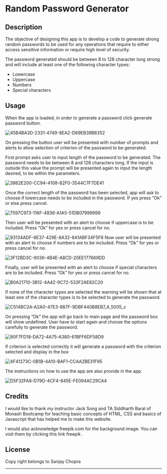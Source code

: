 # Random Password Generator


## Description

The objective of designing this app is to develop a code to generate strong random passwords to be used for any operations that require to either access sensitive information or require high level of security.

The password generated should be between 8 to 128 character long strong and will include at least one of the following character types:
-	Lowercase
-	Uppercase
-	Numbers
-	Special characters


## Usage

When the app is loaded, in order to generate a password click generate password button.

![45B4BA3D-2331-4749-8EA2-D69EB39B8352](https://user-images.githubusercontent.com/105487471/223868912-f192f644-19e3-4883-b115-df9fea559fcc.jpeg)

On pressing the button user will be presented with number of prompts and alerts to allow selection of criterion of the password to be generated.

First prompt asks user to input length of the password to be generated. The password needs to be between 8 and 128 characters long. If the input is outside this value the prompt will be presented again to input the length desired, to be within the parameters.

![3862E200-CC94-4108-82F0-3544C7F7DE41](https://user-images.githubusercontent.com/105487471/223869069-e769dd6d-ea98-429c-80c0-c7655198b282.jpeg)


Once the correct length of the password has been selected, app will ask to choose if lowercase needs to be included in the password. If yes press “Ok” or else press cancel.

![7597C973-116F-4836-A1A5-51DB07999999](https://user-images.githubusercontent.com/105487471/223869270-60af9446-53cf-4726-8ba6-9cf8c557ecfe.jpeg)


Then user will be presented with an alert to choose if uppercase is to be included. Press “Ok” for yes or press cancel for no.


![93134ADF-6E37-429E-8A32-6A1ABF34F5F6](https://user-images.githubusercontent.com/105487471/223869505-64f2c3ed-3ed8-4539-97cb-538f725f24b3.jpeg)
Now user will be presented with an alert to choose if numbers are to be included. Press “Ok” for yes or press cancel for no.

![3F12BD3C-9036-4B4E-A8CD-20EE177669DD](https://user-images.githubusercontent.com/105487471/223869871-3b9d1a7e-ceec-4558-9da5-7467fe3abd88.jpeg)

Finally, user will be presented with an alert to choose if special characters are to be included. Press “Ok” for yes or press cancel for no.

![B0A21710-3B12-4A42-9C72-533F2AE82C20](https://user-images.githubusercontent.com/105487471/223870130-5fb9a907-dcf3-4b7c-a2fc-9369cac3de88.jpeg)

If none of the character types are selected the warning will be shown that at least one of the character types is to be selected to generate the password. 

![C514BC2A-A2A0-47E3-887F-9DBF440B8EB7_4_5005_c](https://user-images.githubusercontent.com/105487471/223870439-f958293c-f10c-4b9b-90d8-27c271d8229e.jpeg)

On pressing “Ok” the app will go back to main page and the password box will show undefined. User have to start again and choose the options carefully to generate the password.

![90F7FD18-DA72-4A75-A380-61BFF6DF58D9](https://user-images.githubusercontent.com/105487471/223870882-cb5bde1e-089e-4037-89ce-004853821782.jpeg)

If criterion is selected correctly it will generate a password with the criterion selected and display in the box

![4F41273C-0B1B-4A10-BAF1-CCAA2BE31F95](https://user-images.githubusercontent.com/105487471/223871962-9c8f12f4-3816-460d-8bd0-c381c1c45700.jpeg)


The instructions on how to use the app are also provide in the app.

![D5F32FA8-D79D-4CF4-845E-FE094AC29CA4](https://user-images.githubusercontent.com/105487471/223872254-9e3395ac-8ab0-4deb-b3aa-1ed31436a342.jpeg)


## Credits

I would like to thank my instructor Jack Song  and TA Siddharth Baral of Monash Bootcamp for teaching basic concepts of HTML, CSS  and basics of Javascript that has helped me to make this website.

I would also acknowledge freepik.com for the background image. You can visit them by clicking this link  freepik .


## License

Copy right belongs to Sanjay Chopra

---

